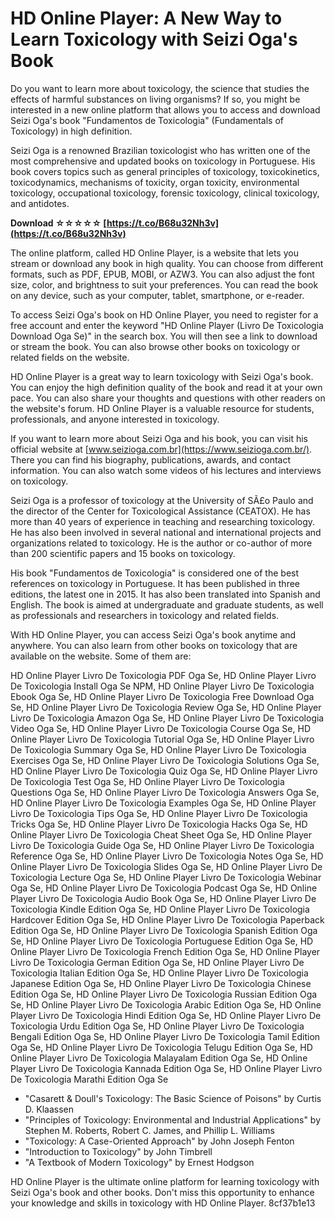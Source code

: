 
 
# HD Online Player: A New Way to Learn Toxicology with Seizi Oga's Book
 
Do you want to learn more about toxicology, the science that studies the effects of harmful substances on living organisms? If so, you might be interested in a new online platform that allows you to access and download Seizi Oga's book "Fundamentos de Toxicologia" (Fundamentals of Toxicology) in high definition.
 
Seizi Oga is a renowned Brazilian toxicologist who has written one of the most comprehensive and updated books on toxicology in Portuguese. His book covers topics such as general principles of toxicology, toxicokinetics, toxicodynamics, mechanisms of toxicity, organ toxicity, environmental toxicology, occupational toxicology, forensic toxicology, clinical toxicology, and antidotes.
 
**Download ☆☆☆☆☆ [https://t.co/B68u32Nh3v](https://t.co/B68u32Nh3v)**


 
The online platform, called HD Online Player, is a website that lets you stream or download any book in high quality. You can choose from different formats, such as PDF, EPUB, MOBI, or AZW3. You can also adjust the font size, color, and brightness to suit your preferences. You can read the book on any device, such as your computer, tablet, smartphone, or e-reader.
 
To access Seizi Oga's book on HD Online Player, you need to register for a free account and enter the keyword "HD Online Player (Livro De Toxicologia Download Oga Se)" in the search box. You will then see a link to download or stream the book. You can also browse other books on toxicology or related fields on the website.
 
HD Online Player is a great way to learn toxicology with Seizi Oga's book. You can enjoy the high definition quality of the book and read it at your own pace. You can also share your thoughts and questions with other readers on the website's forum. HD Online Player is a valuable resource for students, professionals, and anyone interested in toxicology.
  
If you want to learn more about Seizi Oga and his book, you can visit his official website at [www.seizioga.com.br](https://www.seizioga.com.br/). There you can find his biography, publications, awards, and contact information. You can also watch some videos of his lectures and interviews on toxicology.
 
Seizi Oga is a professor of toxicology at the University of SÃ£o Paulo and the director of the Center for Toxicological Assistance (CEATOX). He has more than 40 years of experience in teaching and researching toxicology. He has also been involved in several national and international projects and organizations related to toxicology. He is the author or co-author of more than 200 scientific papers and 15 books on toxicology.
 
His book "Fundamentos de Toxicologia" is considered one of the best references on toxicology in Portuguese. It has been published in three editions, the latest one in 2015. It has also been translated into Spanish and English. The book is aimed at undergraduate and graduate students, as well as professionals and researchers in toxicology and related fields.
 
With HD Online Player, you can access Seizi Oga's book anytime and anywhere. You can also learn from other books on toxicology that are available on the website. Some of them are:
 
HD Online Player Livro De Toxicologia PDF Oga Se,  HD Online Player Livro De Toxicologia Install Oga Se NPM,  HD Online Player Livro De Toxicologia Ebook Oga Se,  HD Online Player Livro De Toxicologia Free Download Oga Se,  HD Online Player Livro De Toxicologia Review Oga Se,  HD Online Player Livro De Toxicologia Amazon Oga Se,  HD Online Player Livro De Toxicologia Video Oga Se,  HD Online Player Livro De Toxicologia Course Oga Se,  HD Online Player Livro De Toxicologia Tutorial Oga Se,  HD Online Player Livro De Toxicologia Summary Oga Se,  HD Online Player Livro De Toxicologia Exercises Oga Se,  HD Online Player Livro De Toxicologia Solutions Oga Se,  HD Online Player Livro De Toxicologia Quiz Oga Se,  HD Online Player Livro De Toxicologia Test Oga Se,  HD Online Player Livro De Toxicologia Questions Oga Se,  HD Online Player Livro De Toxicologia Answers Oga Se,  HD Online Player Livro De Toxicologia Examples Oga Se,  HD Online Player Livro De Toxicologia Tips Oga Se,  HD Online Player Livro De Toxicologia Tricks Oga Se,  HD Online Player Livro De Toxicologia Hacks Oga Se,  HD Online Player Livro De Toxicologia Cheat Sheet Oga Se,  HD Online Player Livro De Toxicologia Guide Oga Se,  HD Online Player Livro De Toxicologia Reference Oga Se,  HD Online Player Livro De Toxicologia Notes Oga Se,  HD Online Player Livro De Toxicologia Slides Oga Se,  HD Online Player Livro De Toxicologia Lecture Oga Se,  HD Online Player Livro De Toxicologia Webinar Oga Se,  HD Online Player Livro De Toxicologia Podcast Oga Se,  HD Online Player Livro De Toxicologia Audio Book Oga Se,  HD Online Player Livro De Toxicologia Kindle Edition Oga Se,  HD Online Player Livro De Toxicologia Hardcover Edition Oga Se,  HD Online Player Livro De Toxicologia Paperback Edition Oga Se,  HD Online Player Livro De Toxicologia Spanish Edition Oga Se,  HD Online Player Livro De Toxicologia Portuguese Edition Oga Se,  HD Online Player Livro De Toxicologia French Edition Oga Se,  HD Online Player Livro De Toxicologia German Edition Oga Se,  HD Online Player Livro De Toxicologia Italian Edition Oga Se,  HD Online Player Livro De Toxicologia Japanese Edition Oga Se,  HD Online Player Livro De Toxicologia Chinese Edition Oga Se,  HD Online Player Livro De Toxicologia Russian Edition Oga Se,  HD Online Player Livro De Toxicologia Arabic Edition Oga Se,  HD Online Player Livro De Toxicologia Hindi Edition Oga Se,  HD Online Player Livro De Toxicologia Urdu Edition Oga Se,  HD Online Player Livro De Toxicologia Bengali Edition Oga Se,  HD Online Player Livro De Toxicologia Tamil Edition Oga Se,  HD Online Player Livro De Toxicologia Telugu Edition Oga Se,  HD Online Player Livro De Toxicologia Malayalam Edition Oga Se,  HD Online Player Livro De Toxicologia Kannada Edition Oga Se,  HD Online Player Livro De Toxicologia Marathi Edition Oga Se
 
- "Casarett & Doull's Toxicology: The Basic Science of Poisons" by Curtis D. Klaassen
- "Principles of Toxicology: Environmental and Industrial Applications" by Stephen M. Roberts, Robert C. James, and Phillip L. Williams
- "Toxicology: A Case-Oriented Approach" by John Joseph Fenton
- "Introduction to Toxicology" by John Timbrell
- "A Textbook of Modern Toxicology" by Ernest Hodgson

HD Online Player is the ultimate online platform for learning toxicology with Seizi Oga's book and other books. Don't miss this opportunity to enhance your knowledge and skills in toxicology with HD Online Player.
 8cf37b1e13
 
